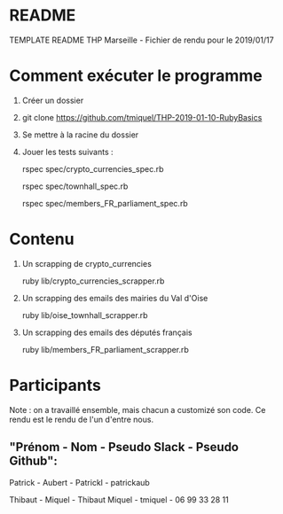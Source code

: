 README
======

TEMPLATE README
THP Marseille - Fichier de rendu pour le 2019/01/17

Comment exécuter le programme
=============

1. Créer un dossier
2. git clone https://github.com/tmiquel/THP-2019-01-10-RubyBasics
3. Se mettre à la racine du dossier
4. Jouer les tests suivants :

	rspec spec/crypto_currencies_spec.rb 

	rspec spec/townhall_spec.rb 

	rspec spec/members_FR_parliament_spec.rb


Contenu
======

1. Un scrapping de crypto_currencies

	ruby lib/crypto_currencies_scrapper.rb 

2. Un scrapping des emails des mairies du Val d'Oise

	ruby lib/oise_townhall_scrapper.rb

3. Un scrapping des emails des députés français

	ruby lib/members_FR_parliament_scrapper.rb
	

Participants 
==========

Note : on a travaillé ensemble, mais chacun a customizé son code.
Ce rendu est le rendu de l'un d'entre nous.

"Prénom - Nom - Pseudo Slack - Pseudo Github":
--------------------------------------------

Patrick - Aubert - Patrickl - patrickaub  

Thibaut - Miquel - Thibaut Miquel - tmiquel - 06 99 33 28 11

